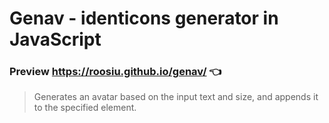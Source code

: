# Genav - identicons generator in JavaScript
### Preview https://roosiu.github.io/genav/  :point_left:
> 
> Generates an avatar based on the input text and size, and appends it to the specified element.





